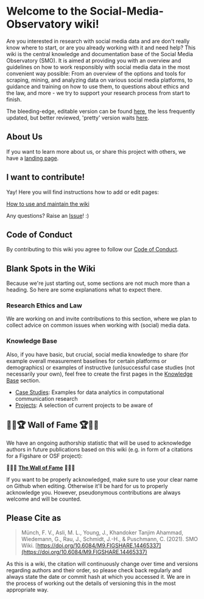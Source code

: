 # Welcome to the Social-Media-Observatory wiki!

Are you interested in research with social media data and are don't really know where to start, or are you already working with it and need help? 
This wiki is the central knowledge and documentation base of the Social Media Observatory (SMO). It is aimed at providing you with an overview and guidelines on how to work responsibly with social media data in the most convenient way possible: From an overview of the options and tools for scraping, mining, and analyzing data on various social media platforms, to guidance and training on how to use them, to questions about ethics and the law, and more - we try to support your research process from start to finish.

The bleeding-edge, editable version can be found [here](https://github.com/leibniz-hbi/Social-Media-Observatory/wiki), the less frequently updated, but better reviewed, 'pretty' version waits [here](https://leibniz-hbi.github.io/smo-wiki/).

## About Us

If you want to learn more about us, or share this project with others, we have a [landing page](https://leibniz-hbi.github.io/SMO/about).

## I want to contribute!

Yay! Here you will find instructions how to add or edit pages:

[How to use and maintain the wiki](How-to-use-and-maintain-the-wiki)

Any questions? Raise an [Issue](https://github.com/Leibniz-HBI/Social-Media-Observatory/issues)! :)

## Code of Conduct

By contributing to this wiki you agree to follow our [Code of Conduct](https://github.com/Leibniz-HBI/Social-Media-Observatory/blob/master/CODE_OF_CONDUCT.md).

## Blank Spots in the Wiki

Because we're just starting out, some sections are not much more than a heading. So here are some explanations what to expect there.

### Research Ethics and Law

We are working on and invite contributions to this section, where we plan to collect advice on common issues when working with (social) media data.

### Knowledge Base

Also, if you have basic, but crucial, social media knowledge to share (for example overall measurement baselines for certain platforms or demographics) or examples of instructive (un)successful case studies (not necessarily your own), feel free to create the first pages in the [Knowledge Base](Knowledge-Base) section.
* [Case Studies](Case-Studies): Examples for data analytics in computational communication research
* [Projects](Projects): A selection of current projects to be aware of


## 👏💫🏆 Wall of Fame 🏆💫👏

We have an ongoing authorship statistic that will be used to acknowledge authors in future publications based on this wiki (e.g. in form of a citations for a Figshare or OSF project):

🌟🌟🌟 **[The Wall of Fame](https://smo-wiki.leibniz-hbi.de/Wall-of-Fame)** 🌟🌟🌟

If you want to be properly acknowledged, make sure to use your clear name on Github when editing. Otherwise it'll be hard for us to properly acknowledge you. However, pseudonymous contributions are always welcome and will be counted.

## Please Cite as

> Münch, F. V., Asli, M. L., Young, J., Khandoker Tanjim Ahammad, Wiedemann, G., Rau, J., Schmidt, J.-H., & Puschmann, C. (2021). SMO Wiki. [https://doi.org/10.6084/M9.FIGSHARE.14465337](https://doi.org/10.6084/M9.FIGSHARE.14465337)

As this is a wiki, the citation will continuously change over time and versions regarding authors and their order, so please check back regularly and always state the date or commit hash at which you accessed it. We are in the process of working out the details of versioning this in the most appropriate way.

